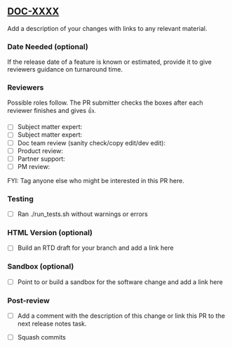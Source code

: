 ## [DOC-XXXX](https://openedx.atlassian.net/browse/DOC-XXXX)

Add a description of your changes with links to any relevant material.

### Date Needed (optional)

If the release date of a feature is known or estimated, provide it to give reviewers guidance on turnaround time.

### Reviewers

Possible roles follow. The PR submitter checks the boxes after each reviewer finishes and gives :+1:. 

- [ ] Subject matter expert: 
- [ ] Subject matter expert: 
- [ ] Doc team review (sanity check/copy edit/dev edit): 
- [ ] Product review:
- [ ] Partner support: 
- [ ] PM review: 

FYI: Tag anyone else who might be interested in this PR here.

### Testing

- [ ] Ran ./run_tests.sh without warnings or errors

### HTML Version (optional)

- [ ] Build an RTD draft for your branch and add a link here

### Sandbox (optional)

- [ ] Point to or build a sandbox for the software change and add a link here

### Post-review

- [ ] Add a comment with the description of this change or link this PR to the next release notes task.
- [ ] Squash commits

